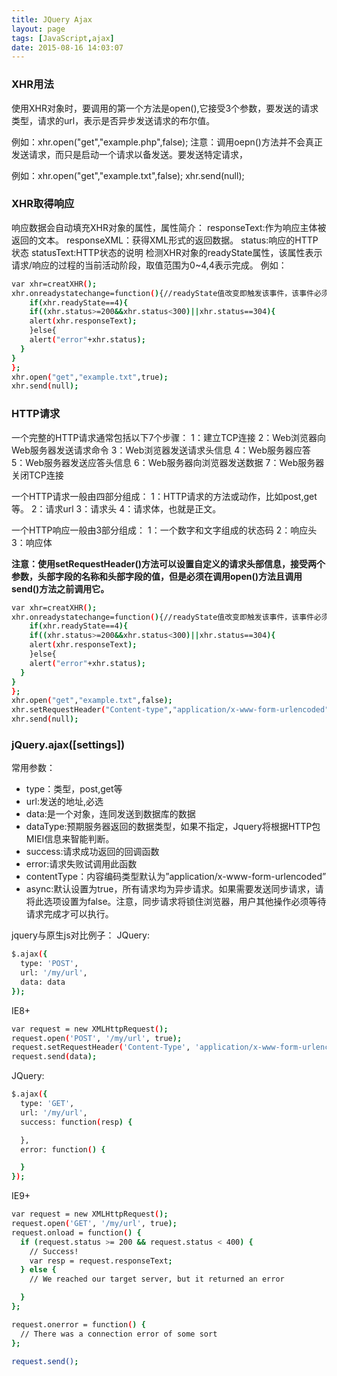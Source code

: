 ```yaml
---
title: JQuery Ajax
layout: page
tags: [JavaScript,ajax]
date: 2015-08-16 14:03:07
---
```


### XHR用法
使用XHR对象时，要调用的第一个方法是open(),它接受3个参数，要发送的请求类型，请求的url，表示是否异步发送请求的布尔值。

例如：xhr.open("get","example.php",false);
注意：调用oepn()方法并不会真正发送请求，而只是启动一个请求以备发送。要发送特定请求，

例如：xhr.open("get","example.txt",false);
      xhr.send(null);

### XHR取得响应

响应数据会自动填充XHR对象的属性，属性简介：
responseText:作为响应主体被返回的文本。 responseXML：获得XML形式的返回数据。
status:响应的HTTP状态 statusText:HTTP状态的说明
检测XHR对象的readyState属性，该属性表示请求/响应的过程的当前活动阶段，取值范围为0~4,4表示完成。
例如：

```bash
var xhr=creatXHR();
xhr.onreadystatechange=function(){//readyState值改变即触发该事件，该事件必须在调用open()方法之前调用。
	if(xhr.readyState==4){
	if((xhr.status>=200&&xhr.status<300)||xhr.status==304){
	alert(xhr.responseText);
	}else{
	alert("error"+xhr.status);
  }
}
};
xhr.open("get","example.txt",true);
xhr.send(null);
```

<!-- more -->

### HTTP请求

一个完整的HTTP请求通常包括以下7个步骤：
1：建立TCP连接
2：Web浏览器向Web服务器发送请求命令
3：Web浏览器发送请求头信息
4：Web服务器应答
5：Web服务器发送应答头信息
6：Web服务器向浏览器发送数据
7：Web服务器关闭TCP连接

一个HTTP请求一般由四部分组成：
1：HTTP请求的方法或动作，比如post,get等。
2：请求url
3：请求头
4：请求体，也就是正文。

一个HTTP响应一般由3部分组成：
1：一个数字和文字组成的状态码
2：响应头
3：响应体

**注意：使用setRequestHeader()方法可以设置自定义的请求头部信息，接受两个参数，头部字段的名称和头部字段的值，但是必须在调用open()方法且调用send()方法之前调用它。**

```bash
var xhr=creatXHR();
xhr.onreadystatechange=function(){//readyState值改变即触发该事件，该事件必须在调用open()方法之前调用。
	if(xhr.readyState==4){
	if((xhr.status>=200&&xhr.status<300)||xhr.status==304){
	alert(xhr.responseText);
	}else{
	alert("error"+xhr.status);
  }
}
};
xhr.open("get","example.txt",false);
xhr.setRequestHeader("Content-type","application/x-www-form-urlencoded");
xhr.send(null);
```

### jQuery.ajax([settings])

常用参数：

* type：类型，post,get等
* url:发送的地址,必选
* data:是一个对象，连同发送到数据库的数据
* dataType:预期服务器返回的数据类型，如果不指定，Jquery将根据HTTP包MIEI信息来智能判断。
* success:请求成功返回的回调函数
* error:请求失败试调用此函数
* contentType：内容编码类型默认为”application/x-www-form-urlencoded”
* async:默认设置为true，所有请求均为异步请求。如果需要发送同步请求，请将此选项设置为false。注意，同步请求将锁住浏览器，用户其他操作必须等待请求完成才可以执行。

jquery与原生js对比例子：
JQuery:

```bash
$.ajax({
  type: 'POST',
  url: '/my/url',
  data: data
});
```

IE8+

```bash
var request = new XMLHttpRequest();
request.open('POST', '/my/url', true);
request.setRequestHeader('Content-Type', 'application/x-www-form-urlencoded; charset=UTF-8');
request.send(data);
```
JQuery:

```bash
$.ajax({
  type: 'GET',
  url: '/my/url',
  success: function(resp) {

  },
  error: function() {

  }
});
```

IE9+

```bash
var request = new XMLHttpRequest();
request.open('GET', '/my/url', true);
request.onload = function() {
  if (request.status >= 200 && request.status < 400) {
    // Success!
    var resp = request.responseText;
  } else {
    // We reached our target server, but it returned an error

  }
};

request.onerror = function() {
  // There was a connection error of some sort
};

request.send();
```
